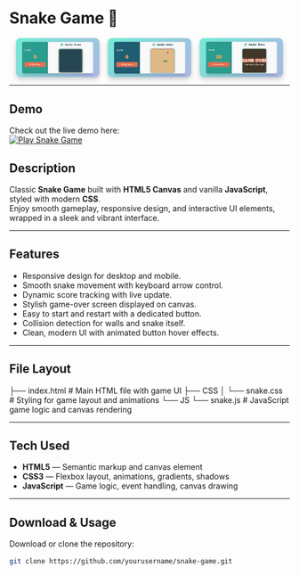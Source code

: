 # Snake Game 🐍

<div style="display: flex; gap: 15px; justify-content: center; flex-wrap: wrap;"> 
    <img src="Assets/OpeningScreen.png" alt="Game Start Screen" width="150" style="border-radius: 8px; box-shadow: 0 4px 10px rgba(0,0,0,0.2); animation: fadeIn 1s ease forwards;"/> 
    <img src="Assets/PlayingGme.png" alt="Gameplay Screenshot" width="150" style="border-radius: 8px; box-shadow: 0 4px 10px rgba(0,0,0,0.2); animation: fadeIn 1.3s ease forwards;"/> 
    <img src="Assets/GameOver.png" alt="Game Over Screen" width="150" style="border-radius: 8px; box-shadow: 0 4px 10px rgba(0,0,0,0.2); animation: fadeIn 1.6s ease forwards;"/> 
    </div> 
    <style> 
    @keyframes fadeIn { from {opacity: 0; transform: translateY(10px);} to {opacity: 1; transform: translateY(0);} } 
    </style>
    
---

## Demo

Check out the live demo here:  
[![Play Snake Game](https://img.shields.io/badge/Play-Demo-brightgreen?style=for-the-badge&logo=appveyor)](https://your-demo-link.com)

## Description

Classic **Snake Game** built with **HTML5 Canvas** and vanilla **JavaScript**, styled with modern **CSS**.  
Enjoy smooth gameplay, responsive design, and interactive UI elements, wrapped in a sleek and vibrant interface.

---

## Features

- Responsive design for desktop and mobile.
- Smooth snake movement with keyboard arrow control.
- Dynamic score tracking with live update.
- Stylish game-over screen displayed on canvas.
- Easy to start and restart with a dedicated button.
- Collision detection for walls and snake itself.
- Clean, modern UI with animated button hover effects.

---

## File Layout

├── index.html # Main HTML file with game UI
├── CSS
│ └── snake.css # Styling for game layout and animations
└── JS
└── snake.js # JavaScript game logic and canvas rendering


---

## Tech Used

- **HTML5** — Semantic markup and canvas element
- **CSS3** — Flexbox layout, animations, gradients, shadows
- **JavaScript** — Game logic, event handling, canvas drawing

---

## Download & Usage

Download or clone the repository:

```bash
git clone https://github.com/yourusername/snake-game.git


